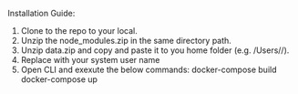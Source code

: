 Installation Guide:

1. Clone to the repo to your local.
2. Unzip the node_modules.zip in the same directory path.
3. Unzip data.zip and copy and paste it to you home folder (e.g. /Users/<username>/).
4. Replace <username> with your system user name
5. Open CLI and exexute the below commands:
    docker-compose build
    docker-compose up
